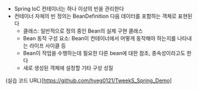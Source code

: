 - Spring IoC 컨테이너는 하나 이상의 빈을 관리한다
- 컨테이너 자체의 빈 정의는 BeanDefinition 다음 데이터를 포함하는 객체로 표현된다
    - 클래스: 일반적으로 정의 중인 Bean의 실제 구현 클래스
    - Bean 동작 구성 요소: Bean이 컨테이너에서 어떻게 동작해야 하는지를 나타내는 라이프 사이클 등
    - Bean이 작업을 수행하는데 필요한 다른 bean에 대한 참조, 종속성이라고도 한다
    - 새로 생성된 객체에 설정할 기타 구성 성질

(실습 코드 URL)[https://github.com/hyeg0121/TweekS_Spring_Demo]
      
